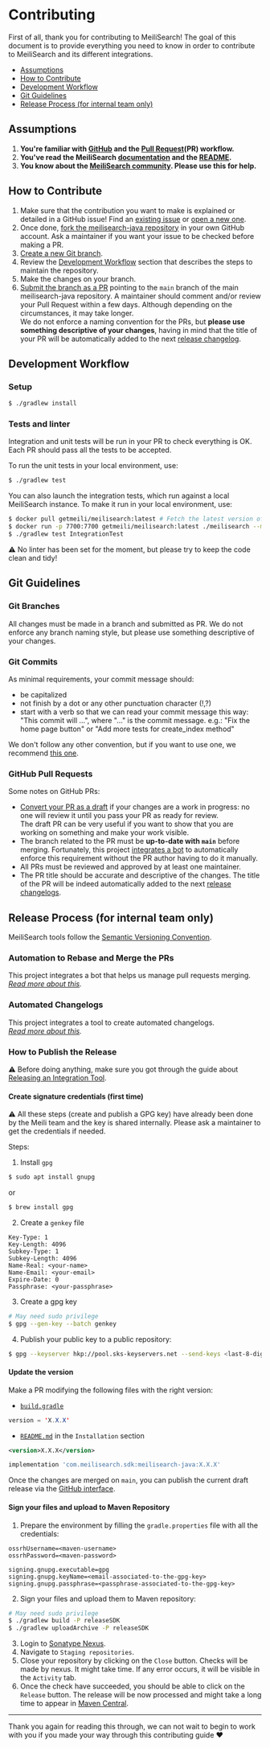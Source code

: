 # Contributing

First of all, thank you for contributing to MeiliSearch! The goal of this document is to provide everything you need to know in order to contribute to MeiliSearch and its different integrations.

<!-- MarkdownTOC autolink="true" style="ordered" indent="   " -->

- [Assumptions](#assumptions)
- [How to Contribute](#how-to-contribute)
- [Development Workflow](#development-workflow)
- [Git Guidelines](#git-guidelines)
- [Release Process (for internal team only)](#release-process-for-internal-team-only)

<!-- /MarkdownTOC -->

## Assumptions

1. **You're familiar with [GitHub](https://github.com) and the [Pull Request](https://help.github.com/en/github/collaborating-with-issues-and-pull-requests/about-pull-requests)(PR) workflow.**
2. **You've read the MeiliSearch [documentation](https://docs.meilisearch.com) and the [README](/README.md).**
3. **You know about the [MeiliSearch community](https://docs.meilisearch.com/learn/what_is_meilisearch/contact.html). Please use this for help.**

## How to Contribute

1. Make sure that the contribution you want to make is explained or detailed in a GitHub issue! Find an [existing issue](https://github.com/meilisearch/meilisearch-java/issues/) or [open a new one](https://github.com/meilisearch/meilisearch-java/issues/new).
2. Once done, [fork the meilisearch-java repository](https://help.github.com/en/github/getting-started-with-github/fork-a-repo) in your own GitHub account. Ask a maintainer if you want your issue to be checked before making a PR.
3. [Create a new Git branch](https://help.github.com/en/github/collaborating-with-issues-and-pull-requests/creating-and-deleting-branches-within-your-repository).
4. Review the [Development Workflow](#workflow) section that describes the steps to maintain the repository.
5. Make the changes on your branch.
6. [Submit the branch as a PR](https://help.github.com/en/github/collaborating-with-issues-and-pull-requests/creating-a-pull-request-from-a-fork) pointing to the `main` branch of the main meilisearch-java repository. A maintainer should comment and/or review your Pull Request within a few days. Although depending on the circumstances, it may take longer.<br>
 We do not enforce a naming convention for the PRs, but **please use something descriptive of your changes**, having in mind that the title of your PR will be automatically added to the next [release changelog](https://github.com/meilisearch/meilisearch-java/releases/).

## Development Workflow

### Setup

```bash
$ ./gradlew install
```

### Tests and linter

Integration and unit tests will be run in your PR to check everything is OK. Each PR should pass all the tests to be accepted.

To run the unit tests in your local environment, use:

```bash
$ ./gradlew test
```

You can also launch the integration tests, which run against a local MeiliSearch instance. To make it run in your local environment, use:

```bash
$ docker pull getmeili/meilisearch:latest # Fetch the latest version of MeiliSearch image from Docker Hub
$ docker run -p 7700:7700 getmeili/meilisearch:latest ./meilisearch --master-key=masterKey --no-analytics=true
$ ./gradlew test IntegrationTest
```

⚠️ No linter has been set for the moment, but please try to keep the code clean and tidy!

## Git Guidelines

### Git Branches

All changes must be made in a branch and submitted as PR.
We do not enforce any branch naming style, but please use something descriptive of your changes.

### Git Commits

As minimal requirements, your commit message should:
- be capitalized
- not finish by a dot or any other punctuation character (!,?)
- start with a verb so that we can read your commit message this way: "This commit will ...", where "..." is the commit message.
  e.g.: "Fix the home page button" or "Add more tests for create_index method"

We don't follow any other convention, but if you want to use one, we recommend [this one](https://chris.beams.io/posts/git-commit/).

### GitHub Pull Requests

Some notes on GitHub PRs:

- [Convert your PR as a draft](https://help.github.com/en/github/collaborating-with-issues-and-pull-requests/changing-the-stage-of-a-pull-request) if your changes are a work in progress: no one will review it until you pass your PR as ready for review.<br>
  The draft PR can be very useful if you want to show that you are working on something and make your work visible.
- The branch related to the PR must be **up-to-date with `main`** before merging. Fortunately, this project [integrates a bot](https://github.com/meilisearch/integration-guides/blob/main/guides/bors.md) to automatically enforce this requirement without the PR author having to do it manually.
- All PRs must be reviewed and approved by at least one maintainer.
- The PR title should be accurate and descriptive of the changes. The title of the PR will be indeed automatically added to the next [release changelogs](https://github.com/meilisearch/meilisearch-java/releases/).

## Release Process (for internal team only)

MeiliSearch tools follow the [Semantic Versioning Convention](https://semver.org/).

### Automation to Rebase and Merge the PRs

This project integrates a bot that helps us manage pull requests merging.<br>
_[Read more about this](https://github.com/meilisearch/integration-guides/blob/main/guides/bors.md)._

### Automated Changelogs

This project integrates a tool to create automated changelogs.<br>
_[Read more about this](https://github.com/meilisearch/integration-guides/blob/main/guides/release-drafter.md)._

### How to Publish the Release

⚠️ Before doing anything, make sure you got through the guide about [Releasing an Integration Tool](https://github.com/meilisearch/integration-guides/blob/main/guides/integration-tool-release.md).

#### Create signature credentials (first time)

⚠️ All these steps (create and publish a GPG key) have already been done by the Meili team and the key is shared internally. Please ask a maintainer to get the credentials if needed.

Steps:

1. Install `gpg`

```bash
$ sudo apt install gnupg
```

or

```bash
$ brew install gpg
```

2. Create a `genkey` file

```
Key-Type: 1
Key-Length: 4096
Subkey-Type: 1
Subkey-Length: 4096
Name-Real: <your-name>
Name-Email: <your-email>
Expire-Date: 0
Passphrase: <your-passphrase>
```

3. Create a gpg key

```bash
# May need sudo privilege
$ gpg --gen-key --batch genkey
```

4. Publish your public key to a public repository:

```bash
$ gpg --keyserver hkp://pool.sks-keyservers.net --send-keys <last-8-digits-of-your-key-hash>
```

#### Update the version

Make a PR modifying the following files with the right version:

- [`build.gradle`](/build.gradle)

```java
version = 'X.X.X'
```

- [`README.md`](/README.md) in the `Installation` section

```xml
<version>X.X.X</version>
```

```groovy
implementation 'com.meilisearch.sdk:meilisearch-java:X.X.X'
```

Once the changes are merged on `main`, you can publish the current draft release via the [GitHub interface](https://github.com/meilisearch/meilisearch-java/releases).

#### Sign your files and upload to Maven Repository

1. Prepare the environment by filling the `gradle.properties` file with all the credentials:

```
ossrhUsername=<maven-username>
ossrhPassword=<maven-password>

signing.gnupg.executable=gpg
signing.gnupg.keyName=<email-associated-to-the-gpg-key>
signing.gnupg.passphrase=<passphrase-associated-to-the-gpg-key>
```

2. Sign your files and upload them to Maven repository:

```bash
# May need sudo privilege
$ ./gradlew build -P releaseSDK
$ ./gradlew uploadArchive -P releaseSDK
```

3. Login to [Sonatype Nexus](https://oss.sonatype.org).
4. Navigate to `Staging repositories`.
5. Close your repository by clicking on the `Close` button. Checks will be made by nexus. It might take time. If any error occurs, it will be visible in the `Activity` tab.
6. Once the check have succeeded, you should be able to click on the `Release` button. The release will be now processed and might take a long time to appear in [Maven Central](https://search.maven.org/artifact/com.meilisearch.sdk/meilisearch-java).

<hr>

Thank you again for reading this through, we can not wait to begin to work with you if you made your way through this contributing guide ❤️
